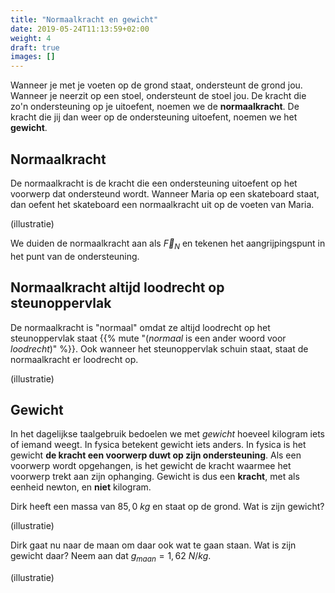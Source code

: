 ```yaml
---
title: "Normaalkracht en gewicht"
date: 2019-05-24T11:13:59+02:00
weight: 4
draft: true
images: []
---
```

Wanneer je met je voeten op de grond staat, ondersteunt de grond jou. Wanneer
je neerzit op een stoel, ondersteunt de stoel jou. De kracht die zo'n
ondersteuning op je uitoefent, noemen we de **normaalkracht**. De kracht die
jij dan weer op de ondersteuning uitoefent, noemen we het **gewicht**.

## Normaalkracht
De normaalkracht is de kracht die een ondersteuning uitoefent op het voorwerp
dat ondersteund wordt. Wanneer Maria op een skateboard staat, dan oefent het
skateboard een normaalkracht uit op de voeten van Maria.

(illustratie)

We duiden de normaalkracht aan als $\vec{F}_{N}$ en tekenen het
aangrijpingspunt in het punt van de ondersteuning.

## Normaalkracht altijd loodrecht op steunoppervlak
De normaalkracht is "normaal" omdat ze altijd loodrecht op het steunoppervlak
staat {{% mute "(*normaal* is een ander woord voor *loodrecht*)" %}}. Ook
wanneer het steunoppervlak schuin staat, staat de normaalkracht er loodrecht op.

(illustratie)

## Gewicht
In het dagelijkse taalgebruik bedoelen we met *gewicht* hoeveel kilogram iets
of iemand weegt. In fysica betekent gewicht iets anders. In fysica is het
gewicht **de kracht een voorwerp duwt op zijn ondersteuning**. Als een voorwerp
wordt opgehangen, is het gewicht de kracht waarmee het voorwerp trekt aan zijn
ophanging.
Gewicht is dus een **kracht**, met als eenheid newton, en **niet** kilogram.

Dirk heeft een massa van $85{,}0~\si{kg}$ en staat op de grond. Wat is zijn
gewicht?

(illustratie)

Dirk gaat nu naar de maan om daar ook wat te gaan staan. Wat is zijn gewicht
daar? Neem aan dat $g_{maan}=1{,}62~\si{N/kg}$.

(illustratie)
